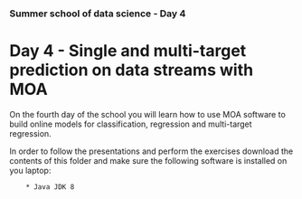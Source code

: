 ### Summer school of data science - Day 4

# Day 4 - Single and multi-target prediction on data streams with MOA

On the fourth day of the school you will learn how to use MOA software to build online models for classification, regression and multi-target regression.

In order to follow the presentations and perform the exercises download the contents of this folder and make sure the following software is installed on you laptop:

        * Java JDK 8

